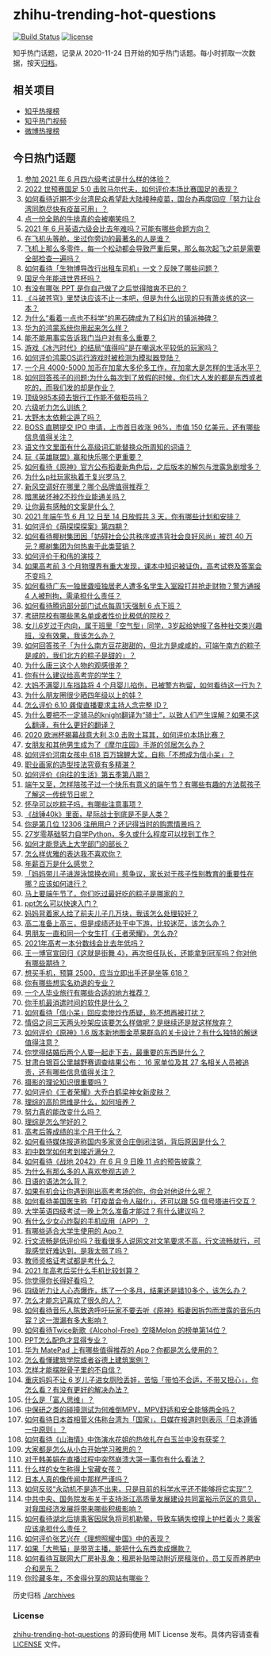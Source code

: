 # zhihu-trending-hot-questions

[![Build Status](https://github.com/justjavac/zhihu-trending-hot-questions/workflows/ci/badge.svg?branch=master)](https://github.com/justjavac/zhihu-trending-hot-questions/actions)
[![license](https://img.shields.io/github/license/justjavac/zhihu-trending-hot-questions)](https://github.com/justjavac/zhihu-trending-hot-questions/blob/master/LICENSE)

知乎热门话题，记录从 2020-11-24 日开始的知乎热门话题。每小时抓取一次数据，按天[归档](./archives)。

## 相关项目

- [知乎热搜榜](https://github.com/justjavac/zhihu-trending-top-search)
- [知乎热门视频](https://github.com/justjavac/zhihu-trending-hot-video)
- [微博热搜榜](https://github.com/justjavac/weibo-trending-hot-search)

## 今日热门话题

<!-- BEGIN -->
<!-- 最后更新时间 Sat Jun 12 2021 14:02:03 GMT+0800 (China Standard Time) -->

1. [参加 2021 年 6 月四六级考试是什么样的体验？](https://www.zhihu.com/question/464588488)
2. [2022 世预赛国足 5:0
   击败马尔代夫，如何评价本场比赛国足的表现？](https://www.zhihu.com/question/464568249)
3. [如何看待近期不少台湾民众希望赴大陆接种疫苗，国台办再度回应「努力让台湾同胞尽快有疫苗可用」？](https://www.zhihu.com/question/464418798)
4. [点一份全熟的牛排真的会被嘲笑吗？](https://www.zhihu.com/question/58762730)
5. [2021 年 6 月英语六级会比去年难吗？可能有哪些命题方向？](https://www.zhihu.com/question/463305154)
6. [在飞机头等舱，坐过你旁边的最著名的人是谁？](https://www.zhihu.com/question/359274010)
7. [飞机上那么多零件，每一个松动都会导致严重后果，那么每次起飞之前是需要全部检查一遍吗？](https://www.zhihu.com/question/463612668)
8. [如何看待「生物博导改行出租车司机」一文？反映了哪些问题？](https://www.zhihu.com/question/464508365)
9. [国足今年能进世界杯吗？](https://www.zhihu.com/question/461141381)
10. [有没有哪张 PPT 是你自己做了之后觉得暗爽不已的？](https://www.zhihu.com/question/312454495)
11. [《斗破苍穹》里焚诀应该不止一本吧，但是为什么出现的只有萧炎练的这一本？](https://www.zhihu.com/question/464059396)
12. [为什么“看着一点也不科学”的黑石碑成为了科幻片的镇派神碑？](https://www.zhihu.com/question/311303973)
13. [华为的鸿蒙系统你用起来怎么样？](https://www.zhihu.com/question/459846239)
14. [能不能用事实告诉我门当户对有多么重要？](https://www.zhihu.com/question/279552421)
15. [游戏《冰汽时代》的结局“值得吗”是在嘲讽水平较低的玩家吗？](https://www.zhihu.com/question/463216099)
16. [如何评价鸿蒙OS运行游戏时被检测为模拟器登陆？](https://www.zhihu.com/question/459489830)
17. [一个月 4000-5000
    加币在加拿大多伦多工作，在加拿大是怎样的生活水平？](https://www.zhihu.com/question/307481892)
18. [如何回答孩子的问题:为什么每次到了放假的时候，你们大人发的都是东西或者吃的，而我们发的却是作业？](https://www.zhihu.com/question/264436872)
19. [顶级985本硕去银行工作能不做柜员吗？](https://www.zhihu.com/question/424570443)
20. [六级听力怎么训练？](https://www.zhihu.com/question/29649329)
21. [大野木太依赖尘遁了吗？](https://www.zhihu.com/question/464336150)
22. [BOSS 直聘提交 IPO 申请，上市首日收涨 96%，市值 150
    亿美元，还有哪些信息值得关注？](https://www.zhihu.com/question/461136197)
23. [语文作文里面有什么高级词汇能替换众所周知的词语？](https://www.zhihu.com/question/318964543)
24. [玩《英雄联盟》赢和快乐哪个更重要？](https://www.zhihu.com/question/463555989)
25. [如何看待《原神》官方公布稻妻新角色后，之后版本的解包与泄露急剧增多？](https://www.zhihu.com/question/463840890)
26. [为什么p社玩家执着于复兴罗马？](https://www.zhihu.com/question/463617518)
27. [新风空调好在哪里？哪个品牌值得推荐？](https://www.zhihu.com/question/386800890)
28. [暗黑破坏神2不抄作业能通关吗？](https://www.zhihu.com/question/458721304)
29. [让你最有感触的文案是什么？](https://www.zhihu.com/question/455211006)
30. [2021 年端午节 6 月 12 日至 14 日放假共 3
    天，你有哪些计划和安排？](https://www.zhihu.com/question/461518659)
31. [如何评价《萌探探探案》第四期？](https://www.zhihu.com/question/463818200)
32. [如何看待椰树集团因「妨碍社会公共秩序或违背社会良好风尚」被罚 40
    万元？椰树集团为何热衷于此类营销？](https://www.zhihu.com/question/464473879)
33. [如何评价于和伟的演技？](https://www.zhihu.com/question/48335002)
34. [如果高考前 3
    个月物理界有重大发现，课本中知识被证伪，高考试卷及答案会不变吗？](https://www.zhihu.com/question/463553981)
35. [如何看待广东一独居聋哑独居老人遭多名学生入室殴打并抢走财物？警方通报 4
    人被刑拘，需承担什么责任？](https://www.zhihu.com/question/464245440)
36. [如何看待腾讯部分部门试点每周1天强制 6 点下班？](https://www.zhihu.com/question/464450515)
37. [考研院校有哪些黑名单或者性价比极低的院校？](https://www.zhihu.com/question/280848134)
38. [女儿6岁过于内向，属于班里「空气型」同学，3岁起给她报了各种社交类兴趣班，没有效果，我该怎么办？](https://www.zhihu.com/question/464021053)
39. [如何回答孩子「为什么南方豆花甜甜的，但北方是咸咸的，可端午南方的粽子是咸的，我们北方的粽子是甜的」？](https://www.zhihu.com/question/463726781)
40. [为什么唐三这个人物的观感很差？](https://www.zhihu.com/question/462263899)
41. [你有什么建议给高考完的学生？](https://www.zhihu.com/question/464333783)
42. [大妈不满婴儿车挡路将 4
    个月婴儿掐伤，已被警方拘留，如何看待这一行为？](https://www.zhihu.com/question/464404071)
43. [为什么朋友圈很少晒四年级以上的娃？](https://www.zhihu.com/question/462953490)
44. [怎么评价 6.10 龚俊直播要求主持人念完整 ID？](https://www.zhihu.com/question/464365051)
45. [为什么要把不一定骑马的knight翻译为“骑士”，以致人们产生误解？如果不这么翻译，有什么更好的翻译？](https://www.zhihu.com/question/454202202)
46. [2020 欧洲杯揭幕战意大利 3:0
    击败土耳其，如何评价本场比赛？](https://www.zhihu.com/question/464454217)
47. [女朋友和其他男生成为了《摩尔庄园》手游的邻居怎么办？](https://www.zhihu.com/question/463203335)
48. [如何评价河南女孩中 618
    百万锦鲤大奖，自称「不想成为信小呆」？](https://www.zhihu.com/question/464239351)
49. [职业画家的造型技法究竟有多精湛？](https://www.zhihu.com/question/273919371)
50. [如何评价《向往的生活》第五季第八期？](https://www.zhihu.com/question/464403699)
51. [端午又至，怎样陪孩子过一个快乐有意义的端午节？有哪些有趣的方法帮孩子了解这一传统节日呢？](https://www.zhihu.com/question/460455724)
52. [怀孕可以吃粽子吗，有哪些注意事项？](https://www.zhihu.com/question/454782677)
53. [《战锤40k》里面，星际战士到底是不是人类？](https://www.zhihu.com/question/459046677)
54. [你是第几位 12306 注册用户？还记得当时的购票情景吗？](https://www.zhihu.com/question/464291082)
55. [27岁零基础努力自学Python，多久或什么程度可以找到工作？](https://www.zhihu.com/question/27690970)
56. [如何才能竞选上大学部门的部长？](https://www.zhihu.com/question/366935090)
57. [怎么样优雅的表达我不喜欢你？](https://www.zhihu.com/question/458082503)
58. [年薪百万是什么感觉？](https://www.zhihu.com/question/394637216)
59. [「妈妈带儿子进游泳馆换衣间」惹争议，家长对于孩子性别教育的重要性在哪？应该如何进行？](https://www.zhihu.com/question/464095184)
60. [马上要端午节了，你们吃过最好吃的粽子是哪家的？](https://www.zhihu.com/question/463583026)
61. [ppt怎么可以快速入门？](https://www.zhihu.com/question/344423145)
62. [妈妈背着家人给了前夫儿子几万块，我该怎么处理较好？](https://www.zhihu.com/question/463949860)
63. [高二准备上高三，但是成绩还处于中下游，比较迷茫，该怎么办？](https://www.zhihu.com/question/462126835)
64. [男朋友一直和同一个女生打《王者荣耀》，怎么办?](https://www.zhihu.com/question/452772078)
65. [2021年高考一本分数线会比去年低吗？](https://www.zhihu.com/question/464003745)
66. [王一博官宣回归《这就是街舞
    4》，再次担任队长，还能拿到冠军吗？你对他有哪些期待？](https://www.zhihu.com/question/464293874)
67. [想买手机，预算 2500，应当立即出手还是坐等 618？](https://www.zhihu.com/question/449010803)
68. [你有哪些想实名劝退的专业？](https://www.zhihu.com/question/463744125)
69. [一个人毕业旅行有哪些合适的地方推荐？](https://www.zhihu.com/question/462789810)
70. [你手机最消遣时间的软件是什么？](https://www.zhihu.com/question/355195888)
71. [如何看待「信小呆」回应卖惨炒作质疑，称不想再被打扰？](https://www.zhihu.com/question/463236322)
72. [情侣之间三天两头吵架应该要怎么样做呢？是继续还是就这样放弃？](https://www.zhihu.com/question/306964200)
73. [如何评价《原神》1.6
    版本新地图金苹果群岛的关卡设计？有什么独特的解谜值得注意？](https://www.zhihu.com/question/464407978)
74. [你觉得结婚后两个人要一起走下去，最重要的东西是什么？](https://www.zhihu.com/question/462707693)
75. [甘肃白银百公里越野赛调查结果公布： 16 家单位及其 27
    名相关人员被追责，还有哪些信息值得关注？](https://www.zhihu.com/question/464487115)
76. [摄影的理论知识很重要吗？](https://www.zhihu.com/question/440382270)
77. [如何评价《王者荣耀》大乔白鹤梁神女新皮肤？](https://www.zhihu.com/question/464267687)
78. [理综的高阶思维是什么，如何培养？](https://www.zhihu.com/question/287426676)
79. [努力真的能改变什么吗？](https://www.zhihu.com/question/463071441)
80. [理综是怎么学好的？](https://www.zhihu.com/question/384748313)
81. [高考后等成绩的半个月干什么？](https://www.zhihu.com/question/463996138)
82. [如何看待媒体报道称国内多家贤合庄倒闭注销，背后原因是什么？](https://www.zhihu.com/question/464128187)
83. [初中数学如何考到接近满分？](https://www.zhihu.com/question/268169984)
84. [如何看待《战地 2042》在 6 月 9 日晚 11
    点的预告披露？](https://www.zhihu.com/question/464165512)
85. [为什么有那么多的人喜欢参观古迹？](https://www.zhihu.com/question/290915559)
86. [日语的语法怎么背？](https://www.zhihu.com/question/352141891)
87. [如果有机会让你遇到刚出高考考场的你，你会对他说什么呢？](https://www.zhihu.com/question/464165757)
88. [如何看待美国医生称「打疫苗会令人磁化」，还可以跟 5G
    信号塔进行交互？](https://www.zhihu.com/question/464299413)
89. [大学英语四级考试一晚上怎么准备才能过？有什么建议吗？](https://www.zhihu.com/question/360759673)
90. [有什么少女心炸裂的手机应用（APP）？](https://www.zhihu.com/question/307170527)
91. [有哪些适合大学生使用的 App？](https://www.zhihu.com/question/21482079)
92. [行文流畅是低评价吗？我看很多人说网文对文笔要求不高，行文流畅就行，可我感觉好难达到，是我太弱了吗？](https://www.zhihu.com/question/463769238)
93. [教师资格证考试都是考什么？](https://www.zhihu.com/question/314936018)
94. [2021 年高考后买什么手机比较划算？](https://www.zhihu.com/question/463714731)
95. [你觉得你长得好看吗？](https://www.zhihu.com/question/429414606)
96. [四级听力让人心态爆炸，练了一个多月，结果还是错10多个，该怎么办？](https://www.zhihu.com/question/433197471)
97. [怎么才能忘记喜欢了很久的人？](https://www.zhihu.com/question/456682944)
98. [如何看待音乐人陈致逸呼吁玩家不要去听《原神》稻妻因拆包而泄露的音乐内容？这一泄漏有多大影响？](https://www.zhihu.com/question/464281976)
99. [如何看待Twice新歌《Alcohol-Free》空降Melon
    的榜单第14位？](https://www.zhihu.com/question/464114702)
100. [PPT怎么配色才显得专业？](https://www.zhihu.com/question/22054234)
101. [华为 MatePad 上有哪些值得推荐的
     App？你都是怎么使用的？](https://www.zhihu.com/question/464395063)
102. [怎么看懂建筑学院或者谷德上建筑案例？](https://www.zhihu.com/question/461555865)
103. [怎样才能摆脱骨子里的不自信？](https://www.zhihu.com/question/327333707)
104. [重庆妈妈不让 6
     岁儿子进女厕险丢娃，苦恼「带怕不合适，不带又担心」，你怎么看？有没有更好的解决办法？](https://www.zhihu.com/question/463835106)
105. [什么是「富人思维」？](https://www.zhihu.com/question/26980854)
106. [中保研之类的碰撞测试为何难倒MPV，MPV舒适和安全能够两全吗？](https://www.zhihu.com/question/459111403)
107. [如何看待日本首相菅义伟称台湾为「国家」，日媒在报道时则表示「日本遵循一中原则」？](https://www.zhihu.com/question/464290695)
108. [如何看待《山海情》中饰演水花姐的热依扎在白玉兰中没有获奖？](https://www.zhihu.com/question/464344108)
109. [大家都是怎么从小白开始学习雅思的？](https://www.zhihu.com/question/288558270)
110. [对于韩美娟在直播过程中突然崩溃大哭一事你有什么看法？](https://www.zhihu.com/question/463914779)
111. [什么样的女生称得上宝藏女孩？](https://www.zhihu.com/question/315331056)
112. [日本人真的像传闻中那样严谨吗？](https://www.zhihu.com/question/20347612)
113. [如何反驳“永动机不是造不出来，只是目前的科学水平还不能够将它实现”？](https://www.zhihu.com/question/459256609)
114. [中共中央、国务院发布关于支持浙江高质量发展建设共同富裕示范区的意见，对我国经济发展将带来哪些积极影响？](https://www.zhihu.com/question/464319522)
115. [如何看待湖北后排乘客因尿急将司机勒晕，导致车辆失控撞上护栏着火？乘客应该承担什么责任？](https://www.zhihu.com/question/463527409)
116. [如何评价张艺兴在《理想照耀中国》中的表现？](https://www.zhihu.com/question/464195351)
117. [如果「大熊猫」是带货主播，能把什么东西卖成爆款？](https://www.zhihu.com/question/464055248)
118. [如何看待互联网大厂房补乱象：租房补贴带动附近房租涨价，员工反而养肥中介和房东？](https://www.zhihu.com/question/464358170)
119. [你珍藏多年，不舍得分享的网站有哪些？](https://www.zhihu.com/question/387667065)

<!-- END -->

历史归档 [./archives](./archives)

### License

[zhihu-trending-hot-questions](https://github.com/justjavac/zhihu-trending-hot-questions)
的源码使用 MIT License 发布。具体内容请查看 [LICENSE](./LICENSE) 文件。
